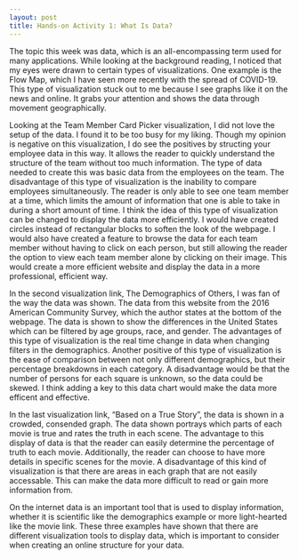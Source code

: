 ```yaml
---
layout: post
title: Hands-on Activity 1: What Is Data?
---
```


The topic this week was data, which is an all-encompassing term used for many applications. While looking at the background reading, I noticed that my eyes were drawn to certain types of visualizations. One example is the Flow Map, which I have seen more recently with the spread of COVID-19. This type of visualization stuck out to me because I see graphs like it on the news and online. It grabs your attention and shows the data through movement geographically.

Looking at the Team Member Card Picker visualization, I did not love the setup of the data. I found it to be too busy for my liking. Though my opinion is negative on this visualization, I do see the positives by structing your employee data in this way. It allows the reader to quickly understand the structure of the team without too much information. The type of data needed to create this was basic data from the employees on the team. The disadvantage of this type of visualization is the inability to compare employees simultaneously. The reader is only able to see one team member at a time, which limits the amount of information that one is able to take in during a short amount of time. I think the idea of this type of visualization can be changed to display the data more efficiently. I would have created circles instead of rectangular blocks to soften the look of the webpage. I would also have created a feature to browse the data for each team member without having to click on each person, but still allowing the reader the option to view each team member alone by clicking on their image. This would create a more efficient website and display the data in a more professional, efficient way.

In the second visualization link, The Demographics of Others, I was fan of the way the data was shown. The data from this website from the 2016 American Community Survey, which the author states at the bottom of the webpage. The data is shown to show the differences in the United States which can be filtered by age groups, race, and gender. The advantages of this type of visualization is the real time change in data when changing filters in the demographics. Another positive of this type of visualization is the ease of comparison between not only different demographics, but their percentage breakdowns in each category. A disadvantage would be that the number of persons for each square is unknown, so the data could be skewed. I think adding a key to this data chart would make the data more efficent and effective.

In the last visualization link, “Based on a True Story”, the data is shown in a crowded, consended graph. The data shown portrays which parts of each movie is true and rates the truth in each scene. The advantage to this display of data is that the reader can easily determine the percentage of truth to each movie. Additionally, the reader can choose to have more details in specific scenes for the movie. A disadvantage of this kind of visualization is that there are areas in each graph that are not easily accessable. This can make the data more difficult to read or gain more information from.

On the internet data is an important tool that is used to display information, whether it is scientific like the demographics example or more light-hearted like the movie link. These three examples have shown that there are different visualization tools to display data, which is important to consider when creating an online structure for your data.
